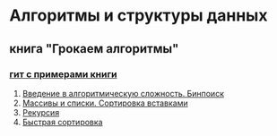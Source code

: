 # Алгоритмы и структуры данных
## книга "Грокаем алгоритмы"
### [гит с примерами книги](https://github.com/nastasiav/grokking_algorithms) 

1. [Введение в алгоритмическую сложность. Бинпоиск](ch1/w1/README.md)
2. [Массивы и списки. Сортировка вставками](ch2/w1/README.md)
3. [Рекурсия](ch3/README.md)
4. [Быстрая сортировка](ch4/README.md)